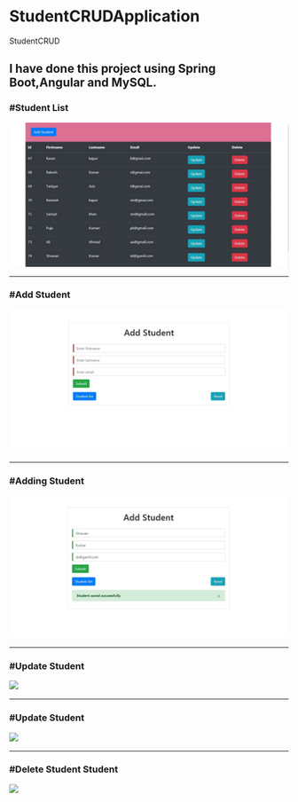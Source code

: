 # StudentCRUDApplication
StudentCRUD
<h2>I have done this project using Spring Boot,Angular and MySQL.</h2>
<h3>#Student List</h3>
<img src="ScreenShort/StudentList.JPG"><hr>
<h3>#Add Student</h3>
<img src="ScreenShort/AddStudent.JPG"><hr>
<h3>#Adding Student</h3>
<img src="ScreenShort/AddStudent2.JPG"><hr>
<h3>#Update Student</h3>
<img src="ScreenShort/Update.JPG"><hr>
<h3>#Update Student</h3>
<img src="ScreenShort/Update.JPG"><hr>
<h3>#Delete Student Student</h3>
<img src="ScreenShort/DeleteStudent.JPG">

